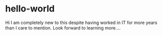 # hello-world
Hi I am completely new to this despite having worked in IT for more years than I care to mention.
Look forward to learning more....
